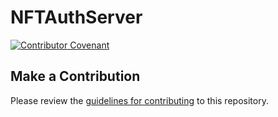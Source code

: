 # NFTAuthServer
[![Contributor Covenant](https://img.shields.io/badge/Contributor%20Covenant-2.1-4baaaa.svg)](code_of_conduct.md)


## Make a Contribution
Please review the [guidelines for contributing](CONTRIBUTING.md) to this repository.
